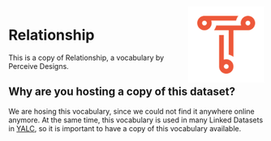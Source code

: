 <img src="img/triply.png" align="right" height="150">

# Relationship

This is a copy of Relationship, a vocabulary by Perceive Designs.

## Why are you hosting a copy of this dataset?

We are hosing this vocabulary, since we could not find it anywhere
online anymore.  At the same time, this vocabulary is used in many
Linked Datasets in [YALC](https://github.com/TriplyDB/YALC), so it is
important to have a copy of this vocabulary available.
